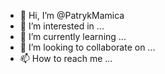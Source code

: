 - 👋 Hi, I’m @PatrykMamica
- 👀 I’m interested in ...
- 🌱 I’m currently learning ...
- 💞️ I’m looking to collaborate on ...
- 📫 How to reach me ...

<!---
PatrykMamica/PatrykMamica is a ✨ special ✨ repository because its `README.md` (this file) appears on your GitHub profile.
You can click the Preview link to take a look at your changes.
--->
